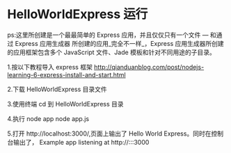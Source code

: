 # HelloWorldExpress 运行
ps:这里所创建是一个最最简单的 Express 应用，并且仅仅只有一个文件 — 和通过 Express 应用生成器 所创建的应用_完全不一样_，Express 应用生成器所创建的应用框架包含多个 JavaScript 文件、Jade 模板和针对不同用途的子目录。

1.按以下教程导入 express 框架
http://qianduanblog.com/post/nodejs-learning-6-express-install-and-start.html

2.下载 HelloWorldExpress 目录文件

3.使用终端 cd 到 HelloWorldExpress 目录

4.执行 node app
node app.js

5.打开 http://localhost:3000/,页面上输出了 Hello World Express。同时在控制台输出了，
Example app listening at http://:::3000
